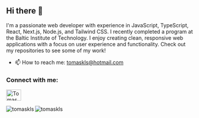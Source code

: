 ## Hi there 👋
I'm a passionate web developer with experience in JavaScript, TypeScript, React, Next.js, Node.js, and Tailwind CSS. I recently completed a program at the Baltic Institute of Technology. I enjoy creating clean, responsive web applications with a focus on user experience and functionality. Check out my repositories to see some of my work!
 - 📫 How to reach me: tomaskls@hotmail.com

<h3 align="left">Connect with me:</h3>
<p align="left">
<a href="https://linkedin.com/in/tomas-kls" target="blank"><img align="center" src="https://raw.githubusercontent.com/rahuldkjain/github-profile-readme-generator/master/src/images/icons/Social/linked-in-alt.svg" alt="Tomas Kls" height="30" width="40" /></a>
</p>

<p><img align="left" src="https://github-readme-stats.vercel.app/api/top-langs?username=tomaskls&show_icons=true&locale=en&layout=compact" alt="tomaskls" /></p>
<p><img align="center" src="https://github-readme-streak-stats.herokuapp.com/?user=tomaskls&" alt="tomaskls" /></p>


<!--
**tomaskls/tomaskls** is a ✨ _special_ ✨ repository because its `README.md` (this file) appears on your GitHub profile.

Here are some ideas to get you started:

- 🔭 I’m currently working on ...
- 🌱 I’m currently learning ...
- 👯 I’m looking to collaborate on ...
- 🤔 I’m looking for help with ...
- 💬 Ask me about ...
- 📫 How to reach me: ...
- 😄 Pronouns: ...
- ⚡ Fun fact: ...
-->
